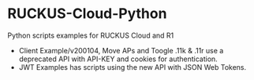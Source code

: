# RUCKUS-Cloud-Python
Python scripts examples for RUCKUS Cloud and R1
- Client Example/v200104, Move APs and Toogle .11k & .11r use a deprecated API with API-KEY and cookies for authentication.
- JWT Examples has scripts using the new API with JSON Web Tokens.
